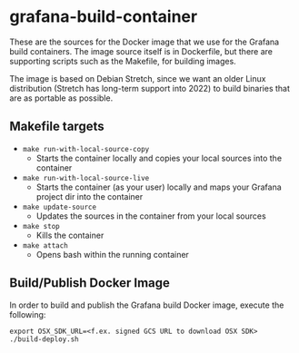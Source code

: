 # grafana-build-container

These are the sources for the Docker image that we use for the Grafana build containers. The image source itself
is in Dockerfile, but there are supporting scripts such as the Makefile, for building images.

The image is based on Debian Stretch, since we want an older Linux distribution (Stretch has long-term support into
2022) to build binaries that are as portable as possible.

## Makefile targets

* `make run-with-local-source-copy`
  - Starts the container locally and copies your local sources into the container
* `make run-with-local-source-live`
  - Starts the container (as your user) locally and maps your Grafana project dir into the container
* `make update-source`
  - Updates the sources in the container from your local sources
* `make stop`
  - Kills the container
* `make attach`
  - Opens bash within the running container

## Build/Publish Docker Image
In order to build and publish the Grafana build Docker image, execute the following:

```
export OSX_SDK_URL=<f.ex. signed GCS URL to download OSX SDK>
./build-deploy.sh
```
